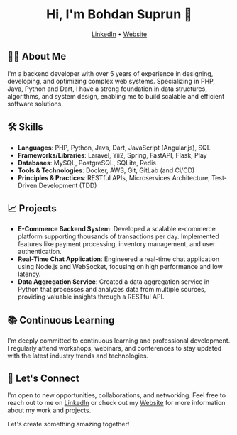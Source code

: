 <h1 align="center">Hi, I'm Bohdan Suprun 👋</h1>

<p align="center">
  <a href="https://www.linkedin.com/in/bohdansuprun/">LinkedIn</a> •
  <a href="https://bohdansuprun.dev">Website</a>
</p>

## 👨‍💻 About Me

I'm a backend developer with over 5 years of experience in designing, developing, and optimizing complex web systems. Specializing in PHP, Java, Python and Dart, I have a strong foundation in data structures, algorithms, and system design, enabling me to build scalable and efficient software solutions.

## 🛠 Skills

- **Languages**: PHP, Python, Java, Dart, JavaScript (Angular.js), SQL 
- **Frameworks/Libraries**: Laravel, Yii2, Spring, FastAPI, Flask, Play
- **Databases**: MySQL, PostgreSQL, SQLite, Redis
- **Tools & Technologies**: Docker, AWS, Git, GitLab (and Ci/CD)
- **Principles & Practices**: RESTful APIs, Microservices Architecture, Test-Driven Development (TDD)

## 📈 Projects

- **E-Commerce Backend System**: Developed a scalable e-commerce platform supporting thousands of transactions per day. Implemented features like payment processing, inventory management, and user authentication.
- **Real-Time Chat Application**: Engineered a real-time chat application using Node.js and WebSocket, focusing on high performance and low latency.
- **Data Aggregation Service**: Created a data aggregation service in Python that processes and analyzes data from multiple sources, providing valuable insights through a RESTful API.

## 📚 Continuous Learning

I'm deeply committed to continuous learning and professional development. I regularly attend workshops, webinars, and conferences to stay updated with the latest industry trends and technologies.

## 🤝 Let's Connect

I'm open to new opportunities, collaborations, and networking. Feel free to reach out to me on [LinkedIn](https://www.linkedin.com/in/bohdansuprun/) or check out my [Website](https://bohdansuprun.dev) for more information about my work and projects.

Let's create something amazing together!

